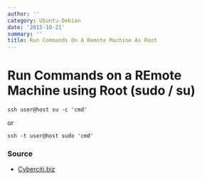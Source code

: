 ```yaml
---
author: ''
category: Ubuntu-Debian
date: '2015-10-21'
summary: ''
title: Run Commands On A Remote Machine As Root
---
```

# Run Commands on a REmote Machine using Root (sudo / su)

`ssh user@host su -c 'cmd'`

or

`ssh -t user@host sudo 'cmd'`

### Source

* [Cyberciti.biz](http://cyberciti.biz)
